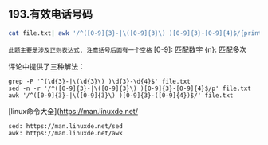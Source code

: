 ## 193.有效电话号码

```bash
cat file.txt| awk '/^([0-9]{3}-|\([0-9]{3}\) )[0-9]{3}-[0-9]{4}$/{print}'
```

`此题主要是涉及正则表达式, 注意括号后面有一个空格`
[0-9]: 匹配数字
{n}: 匹配多次

评论中提供了三种解法：
```
grep -P '^(\d{3}-|\(\d{3}\) )\d{3}-\d{4}$' file.txt
sed -n -r '/^([0-9]{3}-|\([0-9]{3}\) )[0-9]{3}-[0-9]{4}$/p' file.txt
awk '/^([0-9]{3}-|\([0-9]{3}\) )[0-9]{3}-([0-9]{4})$/' file.txt
```

[linux命令大全](https://man.linuxde.net/
```
sed: https://man.linuxde.net/sed
awk: https://man.linuxde.net/awk
```